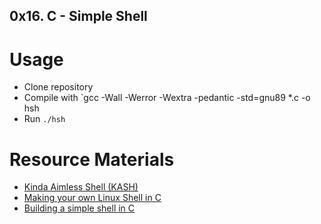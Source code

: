 ## 0x16. C - Simple Shell

# Usage
- Clone repository
- Compile with `gcc -Wall -Werror -Wextra -pedantic -std=gnu89 *.c -o hsh
- Run `./hsh`


# Resource Materials
- [Kinda Aimless Shell (KASH)](http://www.dmulholl.com/lets-build/a-command-line-shell.html)
- [Making your own Linux Shell in C](https://www.geeksforgeeks.org/making-linux-shell-c/)
- [Building a simple shell in C](https://blog.ehoneahobed.com/building-a-simple-shell-in-c-part-1)


